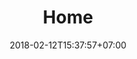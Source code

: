 ---
title: 'Home'
date: 2018-02-12T15:37:57+07:00
heroHeading: 'Hugo - Zero to Live Theme'
heroSubHeading: 'Zero to Live is a fork of the awesome Hero Theme and is a multipurpose Hugo theme with fullscreen hero images and fullwidth sections. It contains content types for a business or portfolio site.'
heroBackground: 'images/Ilya_Pavlov_unsplash.jpeg'
---